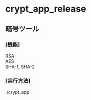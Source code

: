 # crypt_app_release
## 暗号ツール ##
### [機能] ###
  RSA\
  AES\
  SHA-1, SHA-2
 
### [実行方法] ###
  ./crypt_app
  
